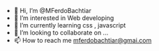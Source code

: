 - 👋 Hi, I’m @MFerdoBachtiar
- 👀 I’m interested in Web developing
- 🌱 I’m currently learning css , javascript
- 💞️ I’m looking to collaborate on ...
- 📫 How to reach me mferdobachtiar@gmai.com

<!---
MFerdoBachtiar/MFerdoBachtiar is a ✨ special ✨ repository because its `README.md` (this file) appears on your GitHub profile.
You can click the Preview link to take a look at your changes.
--->
